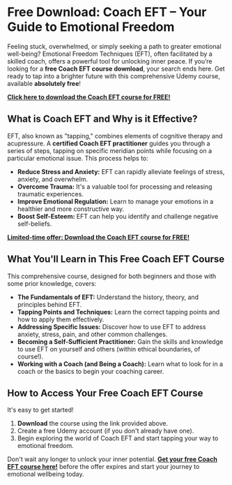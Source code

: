 # Free Download: Coach EFT – Your Guide to Emotional Freedom

Feeling stuck, overwhelmed, or simply seeking a path to greater emotional well-being? Emotional Freedom Techniques (EFT), often facilitated by a skilled coach, offers a powerful tool for unlocking inner peace. If you’re looking for a **free Coach EFT course download**, your search ends here. Get ready to tap into a brighter future with this comprehensive Udemy course, available **absolutely free**!

[**Click here to download the Coach EFT course for FREE!**](https://udemywork.com/coach-eft)

## What is Coach EFT and Why is it Effective?

EFT, also known as "tapping," combines elements of cognitive therapy and acupressure. A **certified Coach EFT practitioner** guides you through a series of steps, tapping on specific meridian points while focusing on a particular emotional issue. This process helps to:

*   **Reduce Stress and Anxiety:** EFT can rapidly alleviate feelings of stress, anxiety, and overwhelm.
*   **Overcome Trauma:** It's a valuable tool for processing and releasing traumatic experiences.
*   **Improve Emotional Regulation:** Learn to manage your emotions in a healthier and more constructive way.
*   **Boost Self-Esteem:** EFT can help you identify and challenge negative self-beliefs.

[**Limited-time offer: Download the Coach EFT course for FREE!**](https://udemywork.com/coach-eft)

## What You'll Learn in This Free Coach EFT Course

This comprehensive course, designed for both beginners and those with some prior knowledge, covers:

*   **The Fundamentals of EFT:** Understand the history, theory, and principles behind EFT.
*   **Tapping Points and Techniques:** Learn the correct tapping points and how to apply them effectively.
*   **Addressing Specific Issues:** Discover how to use EFT to address anxiety, stress, pain, and other common challenges.
*   **Becoming a Self-Sufficient Practitioner:** Gain the skills and knowledge to use EFT on yourself and others (within ethical boundaries, of course!).
*   **Working with a Coach (and Being a Coach):** Learn what to look for in a coach or the basics to begin your coaching career.

## How to Access Your Free Coach EFT Course

It's easy to get started!

1.  **Download** the course using the link provided above.
2.  Create a free Udemy account (if you don't already have one).
3.  Begin exploring the world of Coach EFT and start tapping your way to emotional freedom.

Don't wait any longer to unlock your inner potential. **[Get your free Coach EFT course here!](https://udemywork.com/coach-eft)** before the offer expires and start your journey to emotional wellbeing today.
